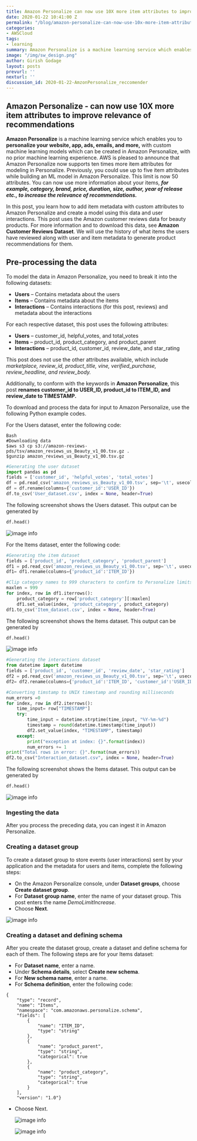 ```yaml
---
title: Amazon Personalize can now use 10X more item attributes to improve relevance of recommendations
date: 2020-01-22 10:41:00 Z
permalink: "/blog/amazon-personalize-can-now-use-10x-more-item-attributes-to-improve-relevance-of-recommendations"
categories:
- AWSCloud
tags:
- learning
summary: Amazon Personalize is a machine learning service which enables you to personalize your website, app, ads, emails, and more, with custom machine learning models which can be created in Amazon Personalize, with no prior machine learning experience. AWS is pleased to announce that Amazon Personalize now supports ten times more item attributes for modeling in Personalize. Previously, you could use up to five item attributes while building an ML model in Amazon Personalize. This limit is now 50 attributes. You can now use more information about your items, for example, category, brand, price, duration, size, author, year of release etc., to increase the relevance of recommendations..
image: "/img/sw_design.png"
author: Girish Godage
layout: posts
prevurl: ''
nexturl: ''
discussion_id: 2020-01-22-AmzonPersonalize_reccomender
---
```


## Amazon Personalize - can now use 10X more item attributes to improve relevance of recommendations

**Amazon Personalize** is a machine learning service which enables you to **personalize your website, app, ads, emails, and more,** with custom machine learning models which can be created in Amazon Personalize, with no prior machine learning experience. AWS is pleased to announce that Amazon Personalize now supports ten times more item attributes for modeling in Personalize. Previously, you could use up to five item attributes while building an ML model in Amazon Personalize. This limit is now 50 attributes. You can now use more information about your items, ***for example, category, brand, price, duration, size, author, year of release etc., to increase the relevance of recommendations.***

In this post, you learn how to add item metadata with custom attributes to Amazon Personalize and create a model using this data and user interactions. This post uses the Amazon customer reviews data for beauty products. For more information and to download this data, see **Amazon Customer Reviews Dataset**. We will use the history of what items the users have reviewed along with user and item metadata to generate product recommendations for them.

## Pre-processing the data

To model the data in Amazon Personalize, you need to break it into the following datasets:

* **Users** – Contains metadata about the users
* **Items** – Contains metadata about the items
* **Interactions** – Contains interactions (for this post, reviews) and metadata about the interactions

For each respective dataset, this post uses the following attributes:

* **Users** – customer_id, helpful_votes, and total_votes
* **Items** – product_id, product_category, and product_parent
* **Interactions** – product_id, customer_id, review_date, and star_rating

This post does not use the other attributes available, which include *marketplace, review_id, product_title, vine, verified_purchase, review_headline, and review_body.*

Additionally, to conform with the keywords in **Amazon Personalize**, this post **renames customer_id to USER_ID, product_id to ITEM_ID, and review_date to TIMESTAMP.**

To download and process the data for input to Amazon Personalize, use the following Python example codes.

For the Users dataset, enter the following code:

```
Bash
#Downloading data
$aws s3 cp s3://amazon-reviews-pds/tsv/amazon_reviews_us_Beauty_v1_00.tsv.gz .
$gunzip amazon_reviews_us_Beauty_v1_00.tsv.gz 
```

```python
#Generating the user dataset
import pandas as pd
fields = ['customer_id', 'helpful_votes', 'total_votes']
df = pd.read_csv('amazon_reviews_us_Beauty_v1_00.tsv', sep='\t', usecols=fields)
df = df.rename(columns={'customer_id':'USER_ID'})
df.to_csv('User_dataset.csv', index = None, header=True)

``` 

The following screenshot shows the Users dataset. This output can be generated by

```python
df.head()
```
![image info](/img/awscloud/10/personalize-10x-1.gif)

For the Items dataset, enter the following code:

```python
#Generating the item dataset
fields = ['product_id', 'product_category', 'product_parent']
df1 = pd.read_csv('amazon_reviews_us_Beauty_v1_00.tsv', sep='\t', usecols=fields)
df1= df1.rename(columns={'product_id':'ITEM_ID'})

#Clip category names to 999 characters to confirm to Personalize limits
maxlen = 999
for index, row in df1.iterrows():
    product_category = row['product_category'][:maxlen]
    df1.set_value(index, 'product_category', product_category)
df1.to_csv('Item_dataset.csv', index = None, header=True)

```

The following screenshot shows the Items dataset. This output can be generated by

```python
df.head()
```
![image info](/img/awscloud/10/personalize-10x-2.gif)

```python
#Generating the interactions dataset
from datetime import datetime
fields = ['product_id', 'customer_id', 'review_date', 'star_rating']
df2 = pd.read_csv('amazon_reviews_us_Beauty_v1_00.tsv', sep='\t', usecols=fields, low_memory=False)
df2= df2.rename(columns={'product_id':'ITEM_ID', 'customer_id':'USER_ID', 'review_date':'TIMESTAMP'})

#Converting timstamp to UNIX timestamp and rounding milliseconds
num_errors =0
for index, row in df2.iterrows(): 
    time_input= row["TIMESTAMP"]
    try:
        time_input = datetime.strptime(time_input, "%Y-%m-%d")
        timestamp = round(datetime.timestamp(time_input))
        df2.set_value(index, "TIMESTAMP", timestamp)
    except:
        print("exception at index: {}".format(index))
        num_errors += 1
print("Total rows in error: {}".format(num_errors))
df2.to_csv("Interaction_dataset.csv", index = None, header=True)

```
The following screenshot shows the Items dataset. This output can be generated by

```python
df.head()
```
![image info](/img/awscloud/10/personalize-10x-3.gif)

### Ingesting the data

After you process the preceding data, you can ingest it in Amazon Personalize.

### Creating a dataset group
To create a dataset group to store events (user interactions) sent by your application and the metadata for users and items, complete the following steps:
* On the Amazon Personalize console, under **Dataset groups**, choose **Create dataset group**.
* For **Dataset group name**, enter the name of your dataset group. This post enters the name *DemoLimitIncrease*.
* Choose **Next**.

![image info](/img/awscloud/10/personalize-10x-4.gif)

### Creating a dataset and defining schema

After you create the dataset group, create a dataset and define schema for each of them. The following steps are for your Items dataset:

* For **Dataset name**, enter a name.
* Under **Schema details**, select **Create new schema**.
* For **New schema name**, enter a name.
* For **Schema definition**, enter the following code: 

```
{
    "type": "record",
    "name": "Items",
    "namespace": "com.amazonaws.personalize.schema",
    "fields": [
        {
            "name": "ITEM_ID",
            "type": "string"
        },
        {
            "name": "product_parent",
            "type": "string",
            "categorical": true
        },
        {
            "name": "product_category",
            "type": "string",
            "categorical": true
        }
    ],
    "version": "1.0"}

```
* Choose Next.
  
  ![image info](/img/awscloud/10/personalize-10x-5.gif)


    
  ![image info](/img/awscloud/10/personalize-10x-6-2.gif)

  
